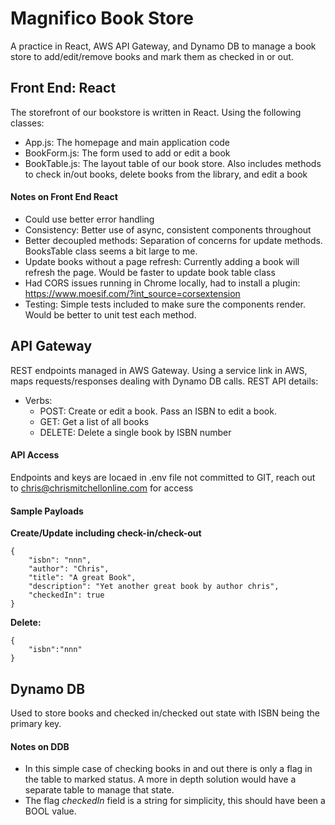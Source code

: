 # Magnifico Book Store
A practice in React, AWS API Gateway, and Dynamo DB to manage a book store to add/edit/remove books and mark them as checked in or out.

## Front End: React
The storefront of our bookstore is written in React. Using the following classes:

 - App.js: The homepage and main application code
 - BookForm.js: The form used to add or edit a book
 - BookTable.js: The layout table of our book store. Also includes methods to check in/out books, delete books from the library, and edit a book

#### Notes on Front End React

 - Could use better error handling
 - Consistency: Better use of async, consistent components throughout
 - Better decoupled methods: Separation of concerns for update methods. BooksTable class seems a bit large to me.
 - Update books without a page refresh: Currently adding a book will refresh the page. Would be faster to update book table class
 - Had CORS issues running in Chrome locally, had to install a plugin: https://www.moesif.com/?int_source=corsextension
 - Testing: Simple tests included to make sure the components render. Would be better to unit test each method.
 
 ## API Gateway
REST endpoints managed in AWS Gateway. Using a service link in AWS, maps requests/responses dealing with Dynamo DB calls. REST API details:
 
 - Verbs:
   - POST: Create or edit a book. Pass an ISBN to edit a book.
   - GET: Get a list of all books
   - DELETE: Delete a single book by ISBN number

#### API Access
Endpoints and keys are locaed in .env file not committed to GIT, reach out to chris@chrismitchellonline.com for access


#### Sample Payloads
**Create/Update including check-in/check-out**
```
{
    "isbn": "nnn", 
    "author": "Chris",
    "title": "A great Book",
    "description": "Yet another great book by author chris",
    "checkedIn": true
}
```

**Delete:**
```
{
    "isbn":"nnn"
}
```

## Dynamo DB
Used to store books and checked in/checked out state with ISBN being the primary key.

#### Notes on DDB

  - In this simple case of checking books in and out there is only a flag in the table to marked status. A more in depth solution would have a separate table to manage that state.
  - The flag *checkedIn* field is a string for simplicity, this should have been a BOOL value.





